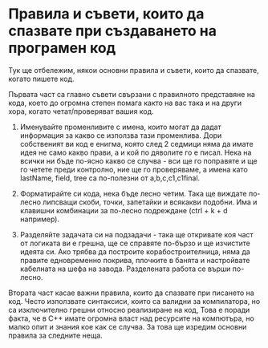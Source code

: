 # Правила и съвети, които да спазвате при създаването на програмен код

Тук ще отбележим, някои основни правила и съвети, които да спазвате, когато пишете код.

Първата част са главно съвети свързани с правилното представяне на кода, което до огромна степен помага както на вас така и на други хора, когато четат/проверяват вашия код.

1. Именувайте променливите с имена, които могат да дадат информация за какво се използва тази променлива. Дори собственият ви код е енигма, която след 2 седмици няма да имате идея не само какво прави, а и кой по дяволите го е писал. Нека на всички ни бъде по-ясно какво се случва - вси ще го поправяте и ще го четете преди контролно, ние ще го проверяваме, а имена като lastName, field, tree са по-полезни от a,b,c,c1,c1final.

2. Форматирайте си кода, нека бъде лесно четим. Така ще виждате по-лесно липсващи скоби, точки, запетайки и всякакви подобни. Има и клавишни комбинации за по-лесно подреждане (ctrl + k + d например).

3. Разделяйте задачата си на подзадачи - така ще откривате коя част от логиката ви е грешна, ще се справяте по-бързо и ще изчистите идеята си. Ако трябва да построите корабостроителница, няма да правите едновременно покрива, плочките в банята и настройвате кабелната на шефа на завода. Разделената работа се върши по-лесно.

Втората част касае важни правила, които да спазвате при писането на код. Често използвате синтаксиси, които са валидни за компилатора, но са изключително грешни относно реализиране на код, Това е поради факта, че в C++ имате огромна власт над ресурсите на компютъра, но малко опит и знания кое как се случва. За това ще изредим основни правила за следните неща.
